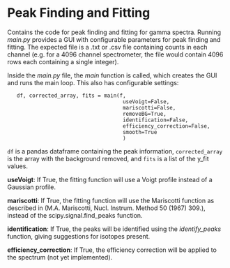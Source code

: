 # Peak Finding and Fitting

Contains the code for peak finding and fitting for gamma spectra. Running *main.py* provides a GUI with configurable parameters for peak finding and fitting. The expected file is a .txt or .csv file containing counts in each channel (e.g. for a 4096 channel spectrometer, the file would contain 4096 rows each containing a single integer).

Inside the *main.py* file, the *main* function is called, which creates the GUI and runs the main loop. This also has configurable settings:

```    
   df, corrected_array, fits = main(f,
                                     useVoigt=False,
                                     mariscotti=False,
                                     removeBG=True,
                                     identification=False,
                                     efficiency_correction=False,
                                     smooth=True
                                     )
```

```df``` is a pandas dataframe containing the peak information, ```corrected_array``` is the array with the background removed, and ```fits``` is a list of the y_fit values.

**useVoigt**: If True, the fitting function will use a Voigt profile instead of a Gaussian profile.

**mariscotti**: If True, the fitting function will use the Mariscotti function as described in (M.A. Mariscotti, Nucl. Instrum. Method 50 (1967) 309.), instead of the scipy.signal.find_peaks function.

**identification**: If True, the peaks will be identified using the *identify_peaks* function, giving suggestions for isotopes present.

**efficiency_correction**: If True, the efficiency correction will be applied to the spectrum (not yet implemented).

